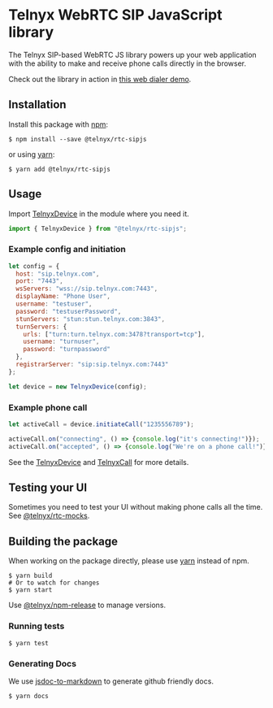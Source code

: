 # Telnyx WebRTC SIP JavaScript library

The Telnyx SIP-based WebRTC JS library powers up your web application with the ability to make and receive phone calls directly in the browser.

Check out the library in action in [this web dialer demo](https://webrtc.telnyx.com/).


## Installation

Install this package with [npm](https://www.npmjs.com/):

```shell
$ npm install --save @telnyx/rtc-sipjs
```

or using [yarn](https://yarnpkg.com/lang/en/):

```shell
$ yarn add @telnyx/rtc-sipjs
```


## Usage

Import [TelnyxDevice](https://github.com/team-telnyx/telnyx-rtc-sipjs/blob/master/docs/TelnyxDevice.md) in the module where you need it.

```javascript
import { TelnyxDevice } from "@telnyx/rtc-sipjs";
```


### Example config and initiation

```javascript
let config = {
  host: "sip.telnyx.com",
  port: "7443",
  wsServers: "wss://sip.telnyx.com:7443",
  displayName: "Phone User",
  username: "testuser",
  password: "testuserPassword",
  stunServers: "stun:stun.telnyx.com:3843",
  turnServers: {
    urls: ["turn:turn.telnyx.com:3478?transport=tcp"],
    username: "turnuser",
    password: "turnpassword"
  },
  registrarServer: "sip:sip.telnyx.com:7443"
};

let device = new TelnyxDevice(config);
```

### Example phone call

```javascript
let activeCall = device.initiateCall("1235556789");

activeCall.on("connecting", () => {console.log("it's connecting!")});
activeCall.on("accepted", () => {console.log("We're on a phone call!")});
```

See the [TelnyxDevice](https://github.com/team-telnyx/telnyx-rtc-sipjs/blob/master/docs/TelnyxDevice.md) and [TelnyxCall](https://github.com/team-telnyx/telnyx-rtc-sipjs/blob/master/docs/TelnyxCall.md) for more details.

## Testing your UI

Sometimes you need to test your UI without making phone calls all the time. See [@telnyx/rtc-mocks](https://github.com/team-telnyx/telnyx-rtc-sipjs-mocks).



## Building the package

When working on the package directly, please use [yarn](https://github.com/yarnpkg/yarn) instead of npm.

```shell
$ yarn build
# Or to watch for changes
$ yarn start
```

Use [@telnyx/npm-release](https://github.com/team-telnyx/npm-release) to manage versions.

### Running tests

```shell
$ yarn test
```

### Generating Docs

We use [jsdoc-to-markdown](https://github.com/jsdoc2md/jsdoc-to-markdown) to generate github friendly docs.

```shell
$ yarn docs
```

